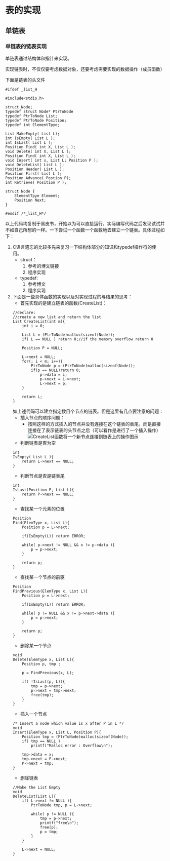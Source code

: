 # 表的实现
## 单链表
### 单链表的链表实现
单链表通过结构体和指针来实现。

实现链表时，不仅仅要考虑数据对象，还要考虑需要实现的数据操作（成员函数）

下面是链表的头文件
```
#ifdef _list_H

#include<stdio.h>

struct Node;
typedef struct Node* PtrToNode
typedef PtrToNode List;
typedef PtrToNode Position;
typedef int ElementTpye;

List MakeEmpty( List L);
int IsEmpty( List L );
int IsLast( List L );
Position Find( int X, List L );
void Delete( int X, List L );
Position Find( int X, List L );
void Insert( int x, List L; Position P );
void DeleteList( List L );
Position Header( List L );
Position First( List L );
Position Advance( Postion P);
int Retrieve( Position P );

struct Node {
	ElementTpye Element;
	Position Next;
}

#endif /*_list_H*/
```
以上代码均复制于黑皮书，开始以为可以直接运行，实际编写代码之后发现试试并不如自己所想的一样。一下尝试一个函数一个函数地去建立一个链表。具体过程如下：
1. C语言遗忘的比较多先来复习一下结构体部分的知识和typedef操作符的使用。
    - struct：
        1. 参考的博文链接
        2. 程序实现
    - typedef:
        1. 参考博文
        2. 程序实现
2. 下面是一些具体函数的实现以及对实现过程的与结果的思考：
    - 首先实现的是建立链表的函数(CreateList)：
    ```
    //declare: 
    //create a new list and return the list
    List CreateList(int m){
    	int i = 0;
    	
    	List L = (PtrToNode)malloc(sizeof(Node));
    	if( L == NULL ) return 0;//if the memory overflow return 0
    	
    	Position P = NULL;
    	
    	L->next = NULL;
    	for(; i < m; i++){
    		PtrToNode p = (PtrToNode)malloc(sizeof(Node));
    		if(p == NULL)return 0;
    			p->data = i;
    			p->next = L->next;
    			L->next = p;
    	}
        
    	return L;
    }
    ```
    如上述代码可以建立指定数目个节点的链表。但是这里有几点要注意的问题：
    - 插入节点的顺序问题：
        - 按照这样的方式插入的节点并没有连接在这个链表的表尾，而是直接连接在了表示链表的头节点之后（可以看作是进行了一个插入操作）![CreateList函数将一个新节点连接到链表上的操作图示](F:\picture\CreateList.png)
    - 判断链表是否为空
    ```
    int 
    IsEmpty( List L ){
    	return L->next == NULL;
    }   
    ```
    - 判断节点是否是链表尾
    ```
    int 
    IsLast(Position P, List L){
    	return P->next == NULL;
    }
    ```
    - 查找某一个元素的位置
    ```
    Position 
    Find(ElemType x, List L){
    	Position p = L->next;
    	
    	if(IsEmpty(L)) return ERROR;
    	
    	while( p->next != NULL && x != p->data ){
    		p = p->next;
    	}
    	
    	return p;
    }
    ```
    - 查找某一个节点的前驱
    ```
    Position
    FindPrevious(ElemType x, List L){
    	Position p = L->next;
    	
    	if(IsEmpty(L)) return ERROR;
    	
    	while( p != NULL && x != p->next->data ){
    		p = p->next;
    	}
    	
    	return p;
    }
    ```
    - 删除某一个节点
    ```
    void
    Delete(ElemType x, List L){
    	Position p, tmp ;
    	
    	p = FindPrevious(x, L);
    	
    	if( !IsLast(p, L)){
    		tmp = p->next;
    		p->next = tmp->next;
    		free(tmp);	
    	}
    }
    
    ```
    - 插入一个节点
    ```
    /* Insert a node which value is x after P in L */
    void
    Insert(ElemType x, List L, Position P){
    	Position tmp = (PtrToNode)malloc(sizeof(Node));
    	if( tmp == NULL ) 
    		printf("Malloc error : Overflow\n");
    		
    	tmp->data = x;
    	tmp->next = P->next;
    	P->next = tmp;
    }
    ```
    - 删除链表
    ```
    //Make the List Empty
    void 
    DeleteList(List L){
    	if( L->next != NULL ){
    		PtrToNode tmp, p = L->next;
    		
    		while( p != NULL ){
    			tmp = p->next;
    			printf("free\n");
    			free(p);
    			p = tmp;
    		}
    	}
    	
    	L->next = NULL;
    }
    ```
    


